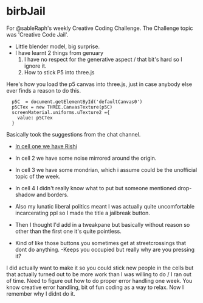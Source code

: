 # birbJail


For @sableRaph's weekly Creative Coding Challenge. The Challenge topic was 'Creative Code Jail'.

- Little blender model, big surprise.
- I have learnt 2 things from genuary
  1. I have no respect for the generative aspect / that bit's hard so I ignore it.
  2. How to stick P5 into three.js

Here's how you load the p5 canvas into three.js, just in case anybody else ever finds a reason to do this.


```
  p5C  = document.getElementById('defaultCanvas0')
  p5CTex = new THREE.CanvasTexture(p5C)
  screenMaterial.uniforms.uTexture2 ={
    value: p5CTex
  }
```

Basically took the suggestions from the chat channel.

- [In cell one we have Rishi](https://twitter.com/DenisovichPy/status/1459962562754199555)
- In cell 2 we have some noise mirrored around the origin.
- In cell 3 we have some mondrian, which i assume could be the unofficial topic of the week.
- In cell 4 I didn't really know what to put but someone mentioned drop-shadow and borders.

- Also my lunatic liberal politics meant I was actually quite uncomfortable incarcerating ppl so I made the title a jailbreak button.

- Then I thought I'd add in a tweakpane but basically without reason so other than the first one it's quite pointless.
- Kind of like those buttons you sometimes get at streetcrossings that dont do anything.
-Keeps you occupied but really why are you pressing it?


I did actually want to make it so you could stick new people in the cells but that actually turned out to be more work than I was willing to do / I ran out of time. Need to figure out how to do proper error handling one week. You know creative error handling, bit of fun coding as a way to relax. Now I remember why I didnt do it. 
